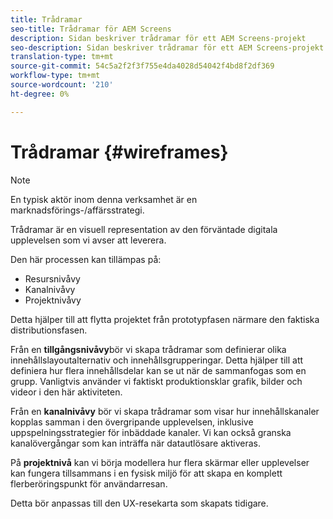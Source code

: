 ```yaml
---
title: Trådramar
seo-title: Trådramar för AEM Screens
description: Sidan beskriver trådramar för ett AEM Screens-projekt
seo-description: Sidan beskriver trådramar för ett AEM Screens-projekt
translation-type: tm+mt
source-git-commit: 54c5a2f2f3f755e4da4028d54042f4bd8f2df369
workflow-type: tm+mt
source-wordcount: '210'
ht-degree: 0%

---
```



# Trådramar {#wireframes}

>[!NOTE]
>En typisk aktör inom denna verksamhet är en marknadsförings-/affärsstrategi.

Trådramar är en visuell representation av den förväntade digitala upplevelsen som vi avser att leverera.

Den här processen kan tillämpas på:

* Resursnivåvy
* Kanalnivåvy
* Projektnivåvy

Detta hjälper till att flytta projektet från prototypfasen närmare den faktiska distributionsfasen.

Från en **tillgångsnivåvy**bör vi skapa trådramar som definierar olika innehållslayoutalternativ och innehållsgrupperingar. Detta hjälper till att definiera hur flera innehållsdelar kan se ut när de sammanfogas som en grupp.
Vanligtvis använder vi faktiskt produktionsklar grafik, bilder och videor i den här aktiviteten.

Från en **kanalnivåvy** bör vi skapa trådramar som visar hur innehållskanaler kopplas samman i den övergripande upplevelsen, inklusive uppspelningsstrategier för inbäddade kanaler. Vi kan också granska kanalövergångar som kan inträffa när datautlösare aktiveras.

På **projektnivå** kan vi börja modellera hur flera skärmar eller upplevelser kan fungera tillsammans i en fysisk miljö för att skapa en komplett flerberöringspunkt för användarresan.

Detta bör anpassas till den UX-resekarta som skapats tidigare.

